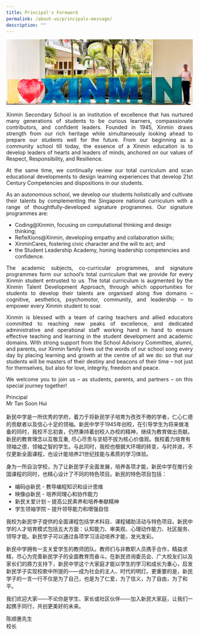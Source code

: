 ```yaml
---
title: Principal's Foreword
permalink: /about-us/principals-message/
description: ""
---
```

![](/images/Ps%20Foreword%20Banner%20Photo.jpg)


<p style="text-align:justify">
Xinmin Secondary School is an institution of excellence that has nurtured many generations of students to be curious learners, compassionate contributors, and confident leaders. Founded in 1945, Xinmin draws strength from our rich heritage while simultaneously looking ahead to prepare our students well for the future. From our beginning as a community school till today, the essence of a Xinmin education is to develop leaders of hearts and leaders of minds, anchored on our values of Respect, Responsibility, and Resilience.</p><p style="text-align:justify">At the same time, we continually review our total curriculum and scan educational developments to design learning experiences that develop 21st Century Competencies and dispositions in our students.</p>
<p style="text-align:justify">
As an autonomous school, we develop our students holistically and cultivate their talents by complementing the Singapore national curriculum with a range of thoughtfully-developed signature programmes. Our signature programmes are:</p>
	
* Coding@Xinmin, focusing on computational thinking and design thinking;
* RefleXions@Xinmin, developing empathy and collaboration skills;
* XinminCares, fostering civic character and the will to act; and
* the Student Leadership Academy, honing leadership competencies and confidence.

<p style="text-align:justify">
The academic subjects, co-curricular programmes, and signature programmes form our school’s total curriculum that we provide for every Xinmin student entrusted to us. The total curriculum is augmented by the Xinmin Talent Development Approach, through which opportunities for students to develop their talents are organised along five domains – cognitive, aesthetics, psychomotor, community, and leadership – to empower every Xinmin student to soar.</p>
<p style="text-align:justify">
Xinmin is blessed with a team of caring teachers and allied educators committed to reaching new peaks of excellence, and dedicated administrative and operational staff working hand in hand to ensure effective teaching and learning in the student development and academic domains. With strong support from the School Advisory Committee, alumni, and parents, our Xinmin family lives out the words of our school song every day by placing learning and growth at the centre of all we do: so that our students will be masters of their destiny and beacons of their time – not just for themselves, but also for love, integrity, freedom and peace.</p>
<p style="text-align:justify">
We welcome you to join us – as students, parents, and partners – on this special journey together!</p>

Principal <br>
Mr Tan Soon Hui<br><br>
新民中学是一所优秀的学府，着力于将新民学子培育为孜孜不倦的学者，仁心仁德的贡献者以及信心十足的领袖。新民中学于1945年创校，在引导学生为将来做准备的同时，我校不忘初衷，仍然秉持着创校人办校的精神，继续为教育做出贡献。新民的教育理念以互敬互重, 尽心尽责与坚韧不拔为核心价值观。我校着力培育有领袖之德，领袖之智的学生。与此同时，我校也根据大环境的转变，与时并进，不仅更新全面课程，也设计能培养21世纪技能与素质的学习体验。<br>

身为一所自治学校，为了让新民学子全面发展，培养各项才能，新民中学在推行全国课程的同时，也精心设计了不同的特色项目。新民的特色项目包括：<br>
* 编码@新民 - 教导编程知识和设计思维
* 映像@新民 - 培养同理心和协作能力
* 新民关爱计划 – 提高公民素养和培养奉献精神
* 学生领袖学院 – 提升领导能力和增强自信

我校为新民学子提供的全面课程包括学术科目、课程辅助活动与特色项目。新民中学的人才培育模式包括五大方面：认知能力、审美观、心理动作能力、社区服务、领导才能。新民学子可以通过各项学习活动培养才能，发光发彩。<br>

新民中学拥有一支关爱学生的教师团队。教师们与非教职人员携手合作，精益求精，尽心为完善新民学子的全面教育而奋斗。在新民咨询委员会、广大校友们以及家长们的鼎力支持下，新民中学这个大家庭才能以学生的学习和成长为重心，启发新民学子实现校歌中所提的——成为社会的主人、时代的明灯。更重要的是，新民学子的一言一行不仅是为了自己，也是为了仁爱，为了信义，为了自由，为了和平。<br>

我们欢迎大家——不论你是学生、家长或社区伙伴——加入新民大家庭，让我们一起携手同行，共创更美好的未来。<br>

陈顺惠先生<Br>
校长